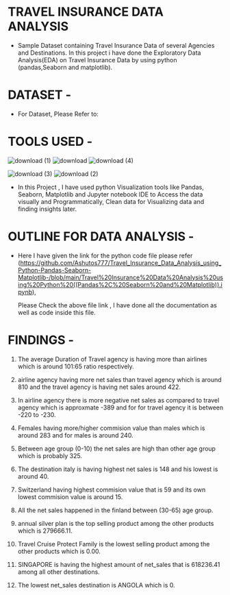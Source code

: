 # TRAVEL INSURANCE DATA ANALYSIS
* Sample Dataset containing Travel Insurance Data of several Agencies and Destinations. In this project i have done
    the Exploratory Data Analysis(EDA) on Travel Insurance Data by using python (pandas,Seaborn and matplotlib).
#  DATASET -
* For Dataset, Please Refer to:

# TOOLS USED -
 ![download (1)](https://user-images.githubusercontent.com/111995863/189417908-48e9980b-efde-4d67-b60d-e6a9404c2973.png)
 ![download](https://user-images.githubusercontent.com/111995863/189417978-6dd907b2-a16a-4cf0-a347-f12232e7b8ab.png)
 ![download (4)](https://user-images.githubusercontent.com/111995863/189420467-d6a0e563-e309-4de0-8f68-65018b5cea47.png)

 
 ![download (3)](https://user-images.githubusercontent.com/111995863/189418106-bfb7a2c9-b7e2-4b5c-8226-5a4c0a55319b.png)
![download (2)](https://user-images.githubusercontent.com/111995863/189418070-b06d07c9-7be1-4f7d-86d3-9e9670794bf6.png)


* In this Project , I have used python Visualization tools like Pandas, Seaborn, Matplotlib and Jupyter notebook IDE to Access the data visually and Programmatically,     Clean data for Visualizing data and finding insights later. 
   
   
  
 # OUTLINE FOR DATA ANALYSIS -
 
 * Here I have given the link for the python code file please refer (https://github.com/Ashutos777/Travel_Insurance_Data_Analysis_using_Python-Pandas-Seaborn-Matplotlib-/blob/main/Travel%20Insurance%20Data%20Analysis%20using%20Python%20((Pandas%2C%20Seaborn%20and%20Matplotlib)).ipynb),
 
   Please Check the above file link , I have done all the documentation as well as code inside this file.  

  # FINDINGS -
   
   1. The average Duration of Travel agency is having more than airlines which is around 101:65 ratio respectively.

   2. airline agency having more net sales than travel agency which is around 810 and the travel agency is having net sales around 422.

   3. In airline agency there is more negative net sales as compared to travel agency which is approxmate -389 and for for travel agency it is between -220 to -230.

   4. Females having more/higher commision value than males which is around 283 and for males is around 240.

   5. Between age group (0-10) the net sales are high than other age group which is probably 325.

   6. The destination italy is having highest net sales is 148 and his lowest is around 40.

   7. Switzerland having highest commision value that is 59 and its own lowest commision value is around 15.

   8. All the net sales happened in the finland between (30-65) age group.

   9. annual silver plan is the top selling product among the other products which is 279666.11.

  10. Travel Cruise Protect Family is the lowest selling product among the other products which is 0.00.

  11. SINGAPORE is having the highest amount of net_sales that is 618236.41 among all other destinations.

  12. The lowest net_sales destination is ANGOLA which is 0.

